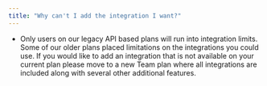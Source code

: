 ```yaml
---
title: "Why can't I add the integration I want?"
---
```


*   Only users on our legacy API based plans will run into integration limits. Some of our older plans placed limitations on the integrations you could use. If you would like to add an integration that is not available on your current plan please move to a new Team plan where all integrations are included along with several other additional features.
